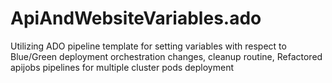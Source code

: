 # ApiAndWebsiteVariables.ado
Utilizing ADO pipeline template for setting variables with respect to Blue/Green deployment orchestration changes, cleanup routine, Refactored apijobs pipelines for multiple cluster pods deployment
